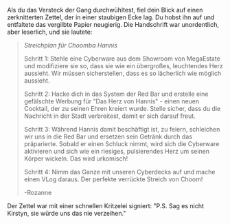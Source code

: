 Als du das Versteck der Gang durchwühltest, fiel dein Blick auf einen zerknitterten Zettel, der in einer staubigen Ecke lag. Du hobst ihn auf und entfaltete das vergilbte Papier neugierig. Die Handschrift war unordentlich, aber leserlich, und sie lautete:

> _Streichplan für Choomba Hannis_
>
> Schritt 1: Stehle eine Cyberware aus dem Showroom von MegaEstate und modifiziere sie so, dass sie wie ein übergroßes, leuchtendes Herz aussieht. Wir müssen sicherstellen, dass es so lächerlich wie möglich aussieht.
>
> Schritt 2: Hacke dich in das System der Red Bar und erstelle eine gefälschte Werbung für "Das Herz von Hannis" - einen neuen Cocktail, der zu seinen Ehren kreiert wurde. Stelle sicher, dass du die Nachricht in der Stadt verbreitest, damit er sich darauf freut.
>
> Schritt 3: Während Hannis damit beschäftigt ist, zu feiern, schleichen wir uns in die Red Bar und ersetzen sein Getränk durch das präparierte. Sobald er einen Schluck nimmt, wird sich die Cyberware aktivieren und sich wie ein riesiges, pulsierendes Herz um seinen Körper wickeln. Das wird urkomisch!
>
> Schritt 4: Nimm das Ganze mit unseren Cyberdecks auf und mache einen VLog daraus. Der perfekte verrückte Streich von Choom!
>
> -Rozanne

Der Zettel war mit einer schnellen Kritzelei signiert: "P.S. Sag es nicht Kirstyn, sie würde uns das nie verzeihen."
